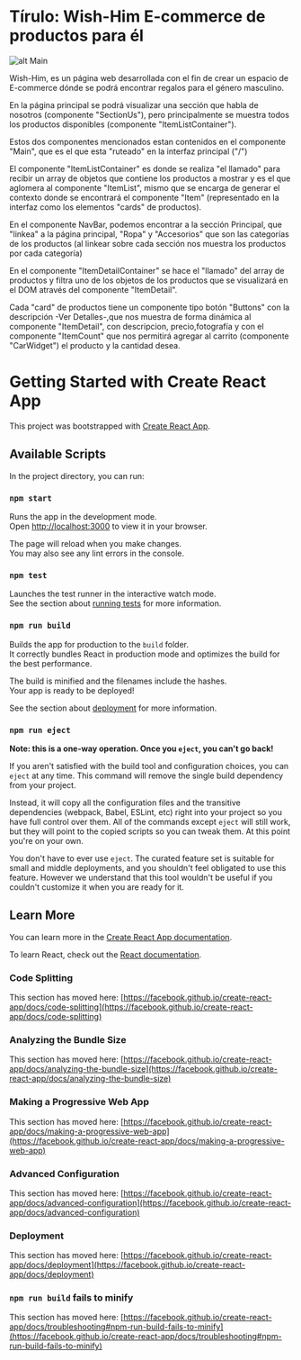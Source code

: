 # Tírulo: Wish-Him E-commerce de productos para él 

![alt Main](https://res.cloudinary.com/ds7jaqjll/image/upload/v1664333333/Wish-Him/logo_zj6g8d.png)

Wish-Him, es un página web desarrollada con el fin de crear un espacio de E-commerce dónde 
se podrá encontrar regalos para el género masculino.

En la página principal se podrá visualizar una sección que habla de nosotros (componente "SectionUs"), pero
principalmente se muestra todos los productos disponibles (componente "ItemListContainer").

Estos dos componentes mencionados estan contenidos en el componente "Main", que es el que esta "ruteado" en la interfaz principal ("/")

El componente "ItemListContainer" es donde se realiza "el llamado" para recibir un array de objetos que contiene los productos a mostrar y es el que aglomera al componente "ItemList", mismo que se encarga de generar el contexto donde se encontrará el componente "Item" (representado en la interfaz como los elementos "cards" de productos).

En el componente NavBar, podemos encontrar  a la sección Principal, que "linkea" a la página principal, "Ropa" y "Accesorios" que son las categorías de los productos (al linkear sobre cada sección nos muestra los productos por cada categoría)

En el componente "ItemDetailContainer" se hace el "llamado" del array de productos y filtra uno de los objetos de los productos que se visualizará en el DOM através del componente "ItemDetail".


Cada "card" de productos tiene un  componente tipo botón "Buttons" con la descripción -Ver Detalles-,que nos muestra de forma dinámica al componente  "ItemDetail", con descripcion, precio,fotografía y con el componente "ItemCount" que nos permitirá agregar al carrito (componente "CarWidget") el producto y la cantidad desea.







# Getting Started with Create React App

This project was bootstrapped with [Create React App](https://github.com/facebook/create-react-app).

## Available Scripts

In the project directory, you can run:

### `npm start`

Runs the app in the development mode.\
Open [http://localhost:3000](http://localhost:3000) to view it in your browser.

The page will reload when you make changes.\
You may also see any lint errors in the console.

### `npm test`

Launches the test runner in the interactive watch mode.\
See the section about [running tests](https://facebook.github.io/create-react-app/docs/running-tests) for more information.

### `npm run build`

Builds the app for production to the `build` folder.\
It correctly bundles React in production mode and optimizes the build for the best performance.

The build is minified and the filenames include the hashes.\
Your app is ready to be deployed!

See the section about [deployment](https://facebook.github.io/create-react-app/docs/deployment) for more information.

### `npm run eject`

**Note: this is a one-way operation. Once you `eject`, you can't go back!**

If you aren't satisfied with the build tool and configuration choices, you can `eject` at any time. This command will remove the single build dependency from your project.

Instead, it will copy all the configuration files and the transitive dependencies (webpack, Babel, ESLint, etc) right into your project so you have full control over them. All of the commands except `eject` will still work, but they will point to the copied scripts so you can tweak them. At this point you're on your own.

You don't have to ever use `eject`. The curated feature set is suitable for small and middle deployments, and you shouldn't feel obligated to use this feature. However we understand that this tool wouldn't be useful if you couldn't customize it when you are ready for it.

## Learn More

You can learn more in the [Create React App documentation](https://facebook.github.io/create-react-app/docs/getting-started).

To learn React, check out the [React documentation](https://reactjs.org/).

### Code Splitting

This section has moved here: [https://facebook.github.io/create-react-app/docs/code-splitting](https://facebook.github.io/create-react-app/docs/code-splitting)

### Analyzing the Bundle Size

This section has moved here: [https://facebook.github.io/create-react-app/docs/analyzing-the-bundle-size](https://facebook.github.io/create-react-app/docs/analyzing-the-bundle-size)

### Making a Progressive Web App

This section has moved here: [https://facebook.github.io/create-react-app/docs/making-a-progressive-web-app](https://facebook.github.io/create-react-app/docs/making-a-progressive-web-app)

### Advanced Configuration

This section has moved here: [https://facebook.github.io/create-react-app/docs/advanced-configuration](https://facebook.github.io/create-react-app/docs/advanced-configuration)

### Deployment

This section has moved here: [https://facebook.github.io/create-react-app/docs/deployment](https://facebook.github.io/create-react-app/docs/deployment)

### `npm run build` fails to minify

This section has moved here: [https://facebook.github.io/create-react-app/docs/troubleshooting#npm-run-build-fails-to-minify](https://facebook.github.io/create-react-app/docs/troubleshooting#npm-run-build-fails-to-minify)
